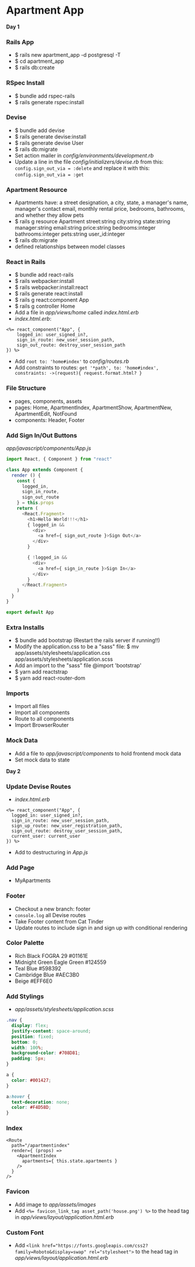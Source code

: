 # Apartment App

**Day 1**
### Rails App
- $ rails new apartment_app -d postgresql -T
- $ cd apartment_app
- $ rails db:create

### RSpec Install
- $ bundle add rspec-rails
- $ rails generate rspec:install

### Devise
- $ bundle add devise
- $ rails generate devise:install
- $ rails generate devise User
- $ rails db:migrate
- Set action mailer in *config/environments/development.rb*
- Update a line in the file *config/initializers/devise.rb* from this: `config.sign_out_via = :delete` and replace it with this: `config.sign_out_via = :get`

### Apartment Resource
- Apartments have: a street designation, a city, state, a manager's name, manager's contact email, monthly rental price, bedrooms, bathrooms, and whether they allow pets
- $ rails g resource Apartment street:string city:string state:string manager:string email:string price:string bedrooms:integer bathrooms:integer pets:string user_id:integer
- $ rails db:migrate
- defined relationships between model classes

### React in Rails
- $ bundle add react-rails
- $ rails webpacker:install
- $ rails webpacker:install:react
- $ rails generate react:install
- $ rails g react:component App
- $ rails g controller Home
- Add a file in *app/views/home* called *index.html.erb*
- *index.html.erb*:
```
<%= react_component("App", {
    logged_in: user_signed_in?,
    sign_in_route: new_user_session_path,
    sign_out_route: destroy_user_session_path
}) %>
```
- Add `root to: 'home#index'` to *config/routes.rb*
- Add constraints to routes: `get '*path', to: 'home#index', constraints: ->(request){ request.format.html? }`

### File Structure
- pages, components, assets
- pages: Home, ApartmentIndex, ApartmentShow, ApartmentNew, ApartmentEdit, NotFound
- components: Header, Footer

### Add Sign In/Out Buttons
*app/javascript/components/App.js*
```javascript
import React, { Component } from "react"

class App extends Component {
  render () {
    const {
      logged_in,
      sign_in_route,
      sign_out_route
    } = this.props
    return (
      <React.Fragment>
        <h1>Hello World!!!</h1>
        { logged_in &&
          <div>
            <a href={ sign_out_route }>Sign Out</a>
          </div>
        }

        { !logged_in &&
          <div>
            <a href={ sign_in_route }>Sign In</a>
          </div>
        }
      </React.Fragment>
    )
  }
}

export default App
```

### Extra Installs
- $ bundle add bootstrap (Restart the rails server if running!!)
- Modify the application.css to be a "sass" file: $ mv app/assets/stylesheets/application.css app/assets/stylesheets/application.scss
- Add an import to the "sass" file @import 'bootstrap'
- $ yarn add reactstrap
- $ yarn add react-router-dom

### Imports
- Import all files
- Import all components
- Route to all components
- Import BrowserRouter

### Mock Data
- Add a file to *app/javascript/components* to hold frontend mock data
- Set mock data to state

**Day 2**
### Update Devise Routes
- *index.html.erb*
```
<%= react_component("App", {
  logged_in: user_signed_in?,
  sign_in_route: new_user_session_path,
  sign_up_route: new_user_registration_path,
  sign_out_route: destroy_user_session_path,
  current_user: current_user
}) %>
```
- Add to destructuring in *App.js*


### Add Page
- MyApartments
### Footer
- Checkout a new branch: footer
- `console.log` all Devise routes
- Take Footer content from Cat Tinder
- Update routes to include sign in and sign up with conditional rendering

### Color Palette
- Rich Black FOGRA 29 #01161E
- Midnight Green Eagle Green #124559
- Teal Blue #598392
- Cambridge Blue #AEC3B0
- Beige #EFF6E0

### Add Stylings
- *app/assets/stylesheets/application.scss*
```css
.nav {
  display: flex;
  justify-content: space-around;
  position: fixed;
  bottom: 0;
  width: 100%;
  background-color: #708D81;
  padding: 5px;
}

a {
  color: #001427;
}

a:hover {
  text-decoration: none;
  color: #F4D58D;
}
```

### Index
```
<Route
  path="/apartmentindex"
  render={ (props) =>
    <ApartmentIndex
      apartments={ this.state.apartments }
    />
  }
/>
```

### Favicon
- Add image to *app/assets/images*
- Add `<%= favicon_link_tag asset_path('house.png') %>` to the head tag in *app/views/layout/application.html.erb*

### Custom Font
- Add `<link href="https://fonts.googleapis.com/css2?family=Roboto&display=swap" rel="stylesheet">` to the head tag in *app/views/layout/application.html.erb*
